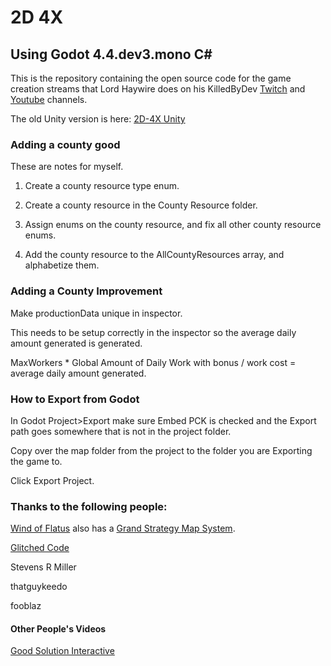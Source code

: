 # 2D 4X

## Using Godot 4.4.dev3.mono C#

This is the repository containing the open source code for the game creation streams that Lord Haywire does on his KilledByDev [Twitch](https://www.twitch.tv/killedbydev) 
and [Youtube](https://www.youtube.com/@killedbydev) channels.

The old Unity version is here: [2D-4X Unity](https://github.com/lordhaywire/2D-4X-Unity)

### Adding a county good

These are notes for myself.

1. Create a county resource type enum.

2. Create a county resource in the County Resource folder.

3. Assign enums on the county resource, and fix all other county resource enums.

4. Add the county resource to the AllCountyResources array, and alphabetize them.

### Adding a County Improvement

Make productionData unique in inspector.

This needs to be setup correctly in the inspector so the average daily amount generated is generated.

MaxWorkers * Global Amount of Daily Work with bonus / work cost = average daily amount generated.

### How to Export from Godot

In Godot Project>Export make sure Embed PCK is checked and the Export path goes somewhere that is not in the project
folder.

Copy over the map folder from the project to the folder you are Exporting the game to.

Click Export Project.

### Thanks to the following people:

[Wind of Flatus](https://flatus.itch.io/) also has a [Grand Strategy Map System](https://github.com/HooniusDev/gs-map-system).

[Glitched Code](https://www.youtube.com/@GlitchedCode)

Stevens R Miller

thatguykeedo

fooblaz

#### Other People's Videos

[Good Solution Interactive](https://www.youtube.com/watch?v=UtbU2fa4fMM)